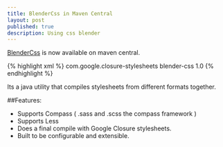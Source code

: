 ```yaml
---
title: BlenderCss in Maven Central
layout: post
published: true
description: Using css blender
---
```



[BlenderCss][1] is now available on maven central.

{% highlight xml %}
  <dependency>
      <groupId>com.google.closure-stylesheets</groupId>
      <artifactId>blender-css</artifactId>
      <version>1.0</version>
  </dependency>
{% endhighlight %}


Its a java utility that compiles stylesheets from different formats together.

##Features:

* Supports Compass ( .sass and .scss the compass framework )
* Supports Less
* Does a final compile with Google Closure stylesheets.
* Built to be configurable and extensible.

[1]:https://github.com/StefanLiebenberg/BlenderCss
